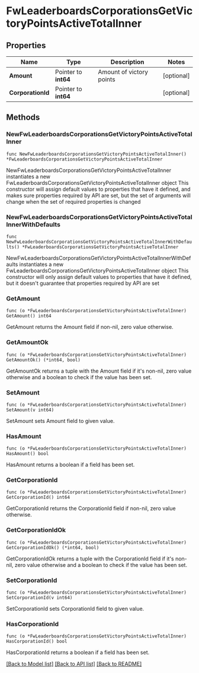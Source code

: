 # FwLeaderboardsCorporationsGetVictoryPointsActiveTotalInner

## Properties

Name | Type | Description | Notes
------------ | ------------- | ------------- | -------------
**Amount** | Pointer to **int64** | Amount of victory points | [optional] 
**CorporationId** | Pointer to **int64** |  | [optional] 

## Methods

### NewFwLeaderboardsCorporationsGetVictoryPointsActiveTotalInner

`func NewFwLeaderboardsCorporationsGetVictoryPointsActiveTotalInner() *FwLeaderboardsCorporationsGetVictoryPointsActiveTotalInner`

NewFwLeaderboardsCorporationsGetVictoryPointsActiveTotalInner instantiates a new FwLeaderboardsCorporationsGetVictoryPointsActiveTotalInner object
This constructor will assign default values to properties that have it defined,
and makes sure properties required by API are set, but the set of arguments
will change when the set of required properties is changed

### NewFwLeaderboardsCorporationsGetVictoryPointsActiveTotalInnerWithDefaults

`func NewFwLeaderboardsCorporationsGetVictoryPointsActiveTotalInnerWithDefaults() *FwLeaderboardsCorporationsGetVictoryPointsActiveTotalInner`

NewFwLeaderboardsCorporationsGetVictoryPointsActiveTotalInnerWithDefaults instantiates a new FwLeaderboardsCorporationsGetVictoryPointsActiveTotalInner object
This constructor will only assign default values to properties that have it defined,
but it doesn't guarantee that properties required by API are set

### GetAmount

`func (o *FwLeaderboardsCorporationsGetVictoryPointsActiveTotalInner) GetAmount() int64`

GetAmount returns the Amount field if non-nil, zero value otherwise.

### GetAmountOk

`func (o *FwLeaderboardsCorporationsGetVictoryPointsActiveTotalInner) GetAmountOk() (*int64, bool)`

GetAmountOk returns a tuple with the Amount field if it's non-nil, zero value otherwise
and a boolean to check if the value has been set.

### SetAmount

`func (o *FwLeaderboardsCorporationsGetVictoryPointsActiveTotalInner) SetAmount(v int64)`

SetAmount sets Amount field to given value.

### HasAmount

`func (o *FwLeaderboardsCorporationsGetVictoryPointsActiveTotalInner) HasAmount() bool`

HasAmount returns a boolean if a field has been set.

### GetCorporationId

`func (o *FwLeaderboardsCorporationsGetVictoryPointsActiveTotalInner) GetCorporationId() int64`

GetCorporationId returns the CorporationId field if non-nil, zero value otherwise.

### GetCorporationIdOk

`func (o *FwLeaderboardsCorporationsGetVictoryPointsActiveTotalInner) GetCorporationIdOk() (*int64, bool)`

GetCorporationIdOk returns a tuple with the CorporationId field if it's non-nil, zero value otherwise
and a boolean to check if the value has been set.

### SetCorporationId

`func (o *FwLeaderboardsCorporationsGetVictoryPointsActiveTotalInner) SetCorporationId(v int64)`

SetCorporationId sets CorporationId field to given value.

### HasCorporationId

`func (o *FwLeaderboardsCorporationsGetVictoryPointsActiveTotalInner) HasCorporationId() bool`

HasCorporationId returns a boolean if a field has been set.


[[Back to Model list]](../README.md#documentation-for-models) [[Back to API list]](../README.md#documentation-for-api-endpoints) [[Back to README]](../README.md)


